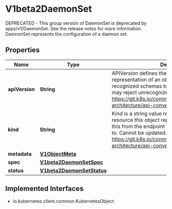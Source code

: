 

# V1beta2DaemonSet

DEPRECATED - This group version of DaemonSet is deprecated by apps/v1/DaemonSet. See the release notes for more information. DaemonSet represents the configuration of a daemon set.
## Properties

Name | Type | Description | Notes
------------ | ------------- | ------------- | -------------
**apiVersion** | **String** | APIVersion defines the versioned schema of this representation of an object. Servers should convert recognized schemas to the latest internal value, and may reject unrecognized values. More info: https://git.k8s.io/community/contributors/devel/sig-architecture/api-conventions.md#resources |  [optional]
**kind** | **String** | Kind is a string value representing the REST resource this object represents. Servers may infer this from the endpoint the client submits requests to. Cannot be updated. In CamelCase. More info: https://git.k8s.io/community/contributors/devel/sig-architecture/api-conventions.md#types-kinds |  [optional]
**metadata** | [**V1ObjectMeta**](V1ObjectMeta.md) |  |  [optional]
**spec** | [**V1beta2DaemonSetSpec**](V1beta2DaemonSetSpec.md) |  |  [optional]
**status** | [**V1beta2DaemonSetStatus**](V1beta2DaemonSetStatus.md) |  |  [optional]


## Implemented Interfaces

* io.kubernetes.client.common.KubernetesObject


